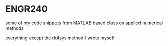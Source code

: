 # ENGR240

some of my code snippets from MATLAB based class on applied numerical methods

everything except the rk4sys method I wrote myself
